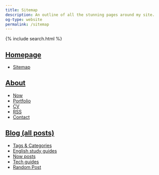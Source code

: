 ```yaml
---
title: Sitemap
description: An outline of all the stunning pages around my site. 
og-type: website
permalink: /sitemap
---
```


<div class="sitemap" markdown="1">

{% include search.html %}

## [Homepage](/) 
- [Sitemap](/sitemap) 

## [About](/about)
- [Now](/now)
- [Portfolio](/portfolio)
- [CV](/cv)
- [RSS](/feed.xml)
- [Contact](/about#contact)

## [Blog (all posts)](/blog)

- [Tags & Categories](/blog/tags)
- [English study guides](/english)
- [Now posts](/blog/now)
- [Tech guides](/blog/tech-guides)
- [Random Post](/blog/random)

</div>


<!-- ## Secret Pages! 

[RSS Club](https://derekkedziora.com/rss-club)

--> 